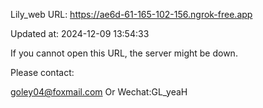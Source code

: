 Lily_web URL: https://ae6d-61-165-102-156.ngrok-free.app

Updated at: 2024-12-09 13:54:33

If you cannot open this URL, the server might be down.

Please contact: 

goley04@foxmail.com Or Wechat:GL_yeaH